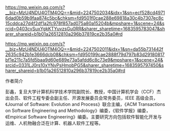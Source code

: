 

https://mp.weixin.qq.com/s?__biz=MzU4NDU4OTM4OQ==&mid=2247502034&idx=1&sn=ecf528cd49716dad0b59b9faa874c5bc&chksm=fd9501f0cae288e69818a30c4b7307ec8c15cddca27d4f2df1a2fc978f857ad075a80a15204b&mpshare=1&scene=24&srcid=0403cvSuxYgkKTYuvzsGu0RR&sharer_sharetime=1683595783047&sharer_shareid=b1b01a26512810a296b37819ce2b35a0#rd

https://mp.weixin.qq.com/s?__biz=MzU4NDU4OTM4OQ==&mid=2247502011&idx=1&sn=da55b731442f2635c942b1e3666dcb08&chksm=fd950199cae2888f79d797b83d29180817bf1e211c7a5fd5baa9d60e689e73a5afdd6c8c73e9&mpshare=1&scene=24&srcid=0331LJ0rs10xYNvPsHmobPG5&sharer_sharetime=1683595797450&sharer_shareid=b1b01a26512810a296b37819ce2b35a0#rd


作者简介

彭鑫，复旦大学计算机科学技术学院副院长、教授，中国计算机学会（CCF）杰出会员、软件工程专委会副主任、开源发展委员会常务委员，IEEE 高级会员，《Journal of Software: Evolution and Process》联合主编，《ACM Transactions on Software Engineering and Methodology》编委，《软件学报》编委，《Empirical Software Engineering》编委。主要研究方向包括软件智能化开发与运维、人机物融合泛在计算、机器人软件工程等。

